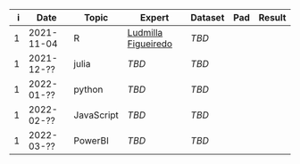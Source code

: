 |    i | Date       | Topic      | Expert                                                      | Dataset | Pad | Result |
| ---: | ---------- | ---------- | ----------------------------------------------------------- | ------- | --- | ------ |
|    1 | 2021-11-04 | R          | [Ludmilla Figueiredo](https://ludmillafigueiredo.github.io) | *TBD*   |     |        |
|    1 | 2021-12-?? | julia      | *TBD*                                                       | *TBD*   |     |        |
|    1 | 2022-01-?? | python     | *TBD*                                                       | *TBD*   |     |        |
|    1 | 2022-02-?? | JavaScript | *TBD*                                                       | *TBD*   |     |        |
|    1 | 2022-03-?? | PowerBI    | *TBD*                                                       | *TBD*   |     |        |
